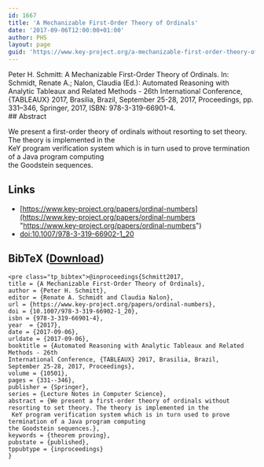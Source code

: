 ```yaml
---
id: 1667
title: 'A Mechanizable First-Order Theory of Ordinals'
date: '2017-09-06T12:00:00+01:00'
author: PHS
layout: page
guid: 'https://www.key-project.org/a-mechanizable-first-order-theory-of-ordinals/'
---
```


<div class="tp_single_publication"><span class="tp_single_author">Peter H. Schmitt: </span> <span class="tp_single_title">A Mechanizable First-Order Theory of Ordinals</span>. <span class="tp_single_additional"><span class="tp_pub_additional_in">In: </span> Schmidt, Renate A.; Nalon, Claudia (Ed.): <span class="tp_pub_additional_booktitle">Automated Reasoning with Analytic Tableaux and Related Methods - 26th International Conference, {TABLEAUX} 2017, Brasilia, Brazil, September 25-28, 2017, Proceedings, </span><span class="tp_pub_additional_pages">pp. 331–346, </span><span class="tp_pub_additional_publisher">Springer, </span><span class="tp_pub_additional_year">2017</span>, <span class="tp_pub_additional_isbn">ISBN: 978-3-319-66901-4</span>.</span></div>## Abstract

We present a first-order theory of ordinals without resorting to set theory. The theory is implemented in the  
 KeY program verification system which is in turn used to prove termination of a Java program computing   
 the Goodstein sequences.

## Links

- [https://www.key-project.org/papers/ordinal-numbers](https://www.key-project.org/papers/ordinal-numbers "https://www.key-project.org/papers/ordinal-numbers")
- [doi:10.1007/978-3-319-66902-1\_20](https://dx.doi.org/10.1007/978-3-319-66902-1_20 "Follow DOI:10.1007/978-3-319-66902-1_20")

## BibTeX ([Download](https://www.key-project.org?feed=tp_pub_bibtex&key=Schmitt2017))

```
<pre class="tp_bibtex">@inproceedings{Schmitt2017,
title = {A Mechanizable First-Order Theory of Ordinals},
author = {Peter H. Schmitt},
editor = {Renate A. Schmidt and Claudia Nalon},
url = {https://www.key-project.org/papers/ordinal-numbers},
doi = {10.1007/978-3-319-66902-1_20},
isbn = {978-3-319-66901-4},
year  = {2017},
date = {2017-09-06},
urldate = {2017-09-06},
booktitle = {Automated Reasoning with Analytic Tableaux and Related Methods - 26th
International Conference, {TABLEAUX} 2017, Brasilia, Brazil,
September 25-28, 2017, Proceedings},
volume = {10501},
pages = {331--346},
publisher = {Springer},
series = {Lecture Notes in Computer Science},
abstract = {We present a first-order theory of ordinals without resorting to set theory. The theory is implemented in the
 KeY program verification system which is in turn used to prove termination of a Java program computing 
the Goodstein sequences.},
keywords = {theorem proving},
pubstate = {published},
tppubtype = {inproceedings}
}
```